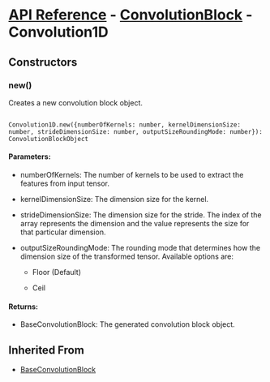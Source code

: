# [API Reference](../../API.md) - [ConvolutionBlock](../ConvolutionBlock.md) - Convolution1D

## Constructors

### new()

Creates a new convolution block object.

```

Convolution1D.new({numberOfKernels: number, kernelDimensionSize: number, strideDimensionSize: number, outputSizeRoundingMode: number}): ConvolutionBlockObject

```

#### Parameters:

* numberOfKernels: The number of kernels to be used to extract the features from input tensor.

* kernelDimensionSize: The dimension size for the kernel.

* strideDimensionSize: The dimension size for the stride. The index of the array represents the dimension and the value represents the size for that particular dimension. 

* outputSizeRoundingMode: The rounding mode that determines how the dimension size of the transformed tensor. Available options are:

	* Floor (Default)

	* Ceil

#### Returns:

* BaseConvolutionBlock: The generated convolution block object.

## Inherited From

* [BaseConvolutionBlock](../BaseConvolutionBlock.md)
